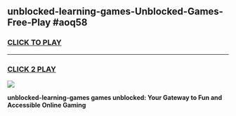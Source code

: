 
## unblocked-learning-games-Unblocked-Games-Free-Play #aoq58
<h3>
<a href="https://us.freeplayer.one?title=unblocked-learning-games&ref=9M">CLICK TO PLAY</a></h3>
<hr>

<h3>
<a href="https://us.freeplayer.one?title=unblocked-learning-games&ref=9M">CLICK 2 PLAY</a>
  
</h3>

<a href="https://us.freeplayer.one?title=unblocked-learning-games&ref=9M"><img src="https://clearcache.store/games.png"></a>


**unblocked-learning-games games unblocked: Your Gateway to Fun and Accessible Online Gaming**
